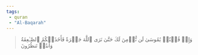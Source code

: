 ```yaml
---
tags: 
 - quran 
 - "Al-Baqarah"
---
```


> وَإِذۡ قُلۡتُمۡ يَٰمُوسَىٰ لَن نُّؤۡمِنَ لَكَ حَتَّىٰ نَرَى ٱللَّهَ جَهۡرَةٗ فَأَخَذَتۡكُمُ ٱلصَّـٰعِقَةُ وَأَنتُمۡ تَنظُرُونَ
